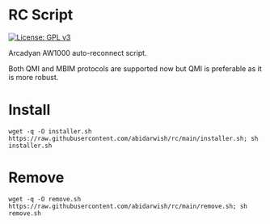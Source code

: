 # RC Script
[![License: GPL v3](https://img.shields.io/badge/License-GPLv3-blue.svg)](https://www.gnu.org/licenses/gpl-3.0)

Arcadyan AW1000 auto-reconnect script.

Both QMI and MBIM protocols are supported now but QMI is preferable as it is more robust.

# Install
```
wget -q -O installer.sh https://raw.githubusercontent.com/abidarwish/rc/main/installer.sh; sh installer.sh
```

# Remove
```
wget -q -O remove.sh https://raw.githubusercontent.com/abidarwish/rc/main/remove.sh; sh remove.sh
```
